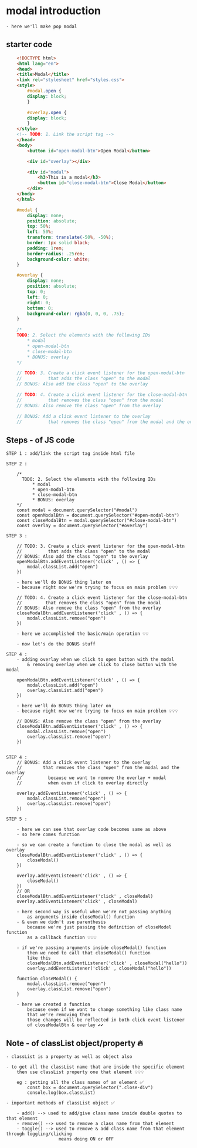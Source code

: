 # modal introduction 

    - here we'll make pop modal

## starter code

```html
    <!DOCTYPE html>
    <html lang="en">
    <head>
    <title>Modal</title>
    <link rel="stylesheet" href="styles.css">
    <style>
        #modal.open {
        display: block;
        }

        #overlay.open {
        display: block;
        }
    </style>
    <!-- TODO: 1. Link the script tag -->
    </head>
    <body>
        <button id="open-modal-btn">Open Modal</button>

        <div id="overlay"></div>

        <div id="modal">
            <h3>This is a modal</h3>
            <button id="close-modal-btn">Close Modal</button>
        </div>
    </body>
    </html>
```

```css
    #modal {
        display: none;
        position: absolute;
        top: 50%;
        left: 50%;
        transform: translate(-50%, -50%);
        border: 1px solid black;
        padding: 1rem;
        border-radius: .25rem;
        background-color: white;
    }

    #overlay {
        display: none;
        position: absolute;
        top: 0;
        left: 0;
        right: 0;
        bottom: 0;
        background-color: rgba(0, 0, 0, .75);
    }
```

```js
    /*
    TODO: 2. Select the elements with the following IDs
        * modal
        * open-modal-btn
        * close-modal-btn
        * BONUS: overlay
    */

    // TODO: 3. Create a click event listener for the open-modal-btn 
    //          that adds the class "open" to the modal
    // BONUS: Also add the class "open" to the overlay

    // TODO: 4. Create a click event listener for the close-modal-btn 
    //          that removes the class "open" from the modal
    // BONUS: Also remove the class "open" from the overlay

    // BONUS: Add a click event listener to the overlay 
    //          that removes the class "open" from the modal and the overlay
```

## Steps - of JS code

    STEP 1 : add/link the script tag inside html file

    STEP 2 : 
        
        /*
          TODO: 2. Select the elements with the following IDs
              * modal
              * open-modal-btn
              * close-modal-btn
              * BONUS: overlay
        */
        const modal = document.querySelector("#modal")
        const openModalBtn = document.querySelector("#open-modal-btn")
        const closeModalBtn = modal.querySelector("#close-modal-btn")
        const overlay = document.querySelector("#overlay")
        
    STEP 3 : 

        // TODO: 3. Create a click event listener for the open-modal-btn 
        //          that adds the class "open" to the modal
        // BONUS: Also add the class "open" to the overlay
        openModalBtn.addEventListener('click' , () => {
            modal.classList.add("open")
        })

        - here we'll do BONUS thing later on
        - because right now we're trying to focus on main problem 💡💡💡

        // TODO: 4. Create a click event listener for the close-modal-btn 
        //         that removes the class "open" from the modal
        // BONUS: Also remove the class "open" from the overlay
        closeModalBtn.addEventListener('click' , () => {
            modal.classList.remove("open")
        })  

        - here we accomplished the basic/main operation 💡💡

        - now let's do the BONUS stuff

    STEP 4 : 
        - adding overlay when we click to open button with the modal
            & removing overlay when we click to close button with the modal

        openModalBtn.addEventListener('click' , () => {
            modal.classList.add("open")
            overlay.classList.add("open")
        })

        - here we'll do BONUS thing later on
        - because right now we're trying to focus on main problem 💡💡💡

        // BONUS: Also remove the class "open" from the overlay
        closeModalBtn.addEventListener('click' , () => {
            modal.classList.remove("open")
            overlay.classList.remove("open")
        })  
        

    STEP 4 : 
        // BONUS: Add a click event listener to the overlay 
        //        that removes the class "open" from the modal and the overlay
        //          because we want to remove the overlay + modal 
        //          when even if click to overlay directly

        overlay.addEventListener('click' , () => {
            modal.classList.remove("open")
            overlay.classList.remove("open")
        })  

    STEP 5 : 

        - here we can see that overlay code becomes same as above 
        - so here comes function

        - so we can create a function to close the modal as well as overlay
        closeModalBtn.addEventListener('click' , () => {
            closeModal()
        }) 

        overlay.addEventListener('click' , () => {
            closeModal()
        })  
        // OR
        closeModalBtn.addEventListener('click' , closeModal) 
        overlay.addEventListener('click' , closeModal)  

        - here second way is useful when we're not passing anything 
            as arguments inside closeModal() function 
        - & even we didn't use parenthesis 
            because we're just passing the definition of closeModel function
            as a callback function 💡💡💡
            
        - if we're passing arguments inside closeModal() function
            then we need to call that closeModal() function
            like this 
            closeModalBtn.addEventListener('click' , closeModal("hello")) 
            overlay.addEventListener('click' , closeModal("hello"))  

        function closeModal() {
            modal.classList.remove("open")
            overlay.classList.remove("open")
        }

        - here we created a function 
            because even if we want to change something like class name 
            that we're removing then
            those changes will be reflected in both click event listener
            of closeModalBtn & overlay ✔✔

## Note - of classList object/property 🔥

    - classList is a property as well as object also

    - to get all the classList name that are inside the specific element
        then use classList property one that element 💡💡💡

        eg : getting all the class names of an element ✅
            const box = document.querySelector(".close-div")
            console.log(box.classList)
            
    - important methods of classList object ✅

        - add() --> used to add/give class name inside double quotes to that element 
        - remove() --> used to remove a class name from that element
        - toggle() --> used to remove & add class name from that element through toggling/clicking
                        means doing ON or OFF
